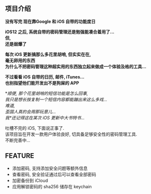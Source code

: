 ## 项目介绍

**没有写完 现在靠Google 和 iOS 自带的功能度日**

**iOS12 之后, 系统自带的密码管理还是勉强能凑合着用了...  
但,  
还是弱爆了**  

**每次 iOS 更新搞那么多花里胡哨, 但实实在在,  
毫无卵用的东西  
为什么不把密码管理这种超实用的东西独立起来做成一个体验及格的工具...**

**不过看看 iOS 自带的日历, 邮件, iTunes...  
也别指望他们能开发出不是狗屎的 APP**

**顺便, 那个花里胡哨的短信功能是怎么回事,  
我只是想长按复制一个短信内容都能蹦出来这么多戏...  
难道,  
歪国人真的会用那玩意儿...  
我\**还记得这在某次 iOS 更新中大书特书...**

吐槽不完的 iOS, 下面说正事了.  
该项目旨在开发一款用户体验良好, 切具备足够安全性的密码管理工具.  
不断完善中...

## FEATURE

- 添加密码, 支持添加安全问题等额外信息
- 查看密码, 安全验证通过后可以查看全部密码
- 加密备份到 iCloud
- 应用解锁密码的 sha256 储存在 keychain
